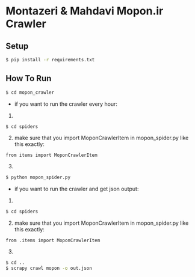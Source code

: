 # Montazeri & Mahdavi Mopon.ir Crawler

## Setup

```bash
$ pip install -r requirements.txt
```
## How To Run

```bash
$ cd mopon_crawler
```

* if you want to run the crawler every hour:

1. 
```bash
$ cd spiders
```

2. make sure that you import MoponCrawlerItem in mopon_spider.py like this exactly:
```
from items import MoponCrawlerItem
```

3. 
```bash
$ python mopon_spider.py
```

* if you want to run the crawler and get json output:

1. 
```bash
$ cd spiders
```

2. make sure that you import MoponCrawlerItem in mopon_spider.py like this exactly:
```
from .items import MoponCrawlerItem
```

3. 
```bash
$ cd ..
$ scrapy crawl mopon -o out.json
```
